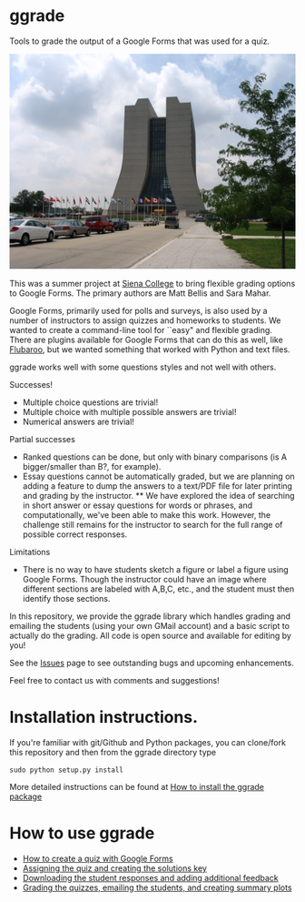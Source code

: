 # ggrade
Tools to grade the output of a Google Forms that was used for a quiz.

![](https://github.com/mattbellis/ggrade/blob/master/images/wilsonhall.jpg)

This was a summer project at [Siena College](http://www.siena.edu) to bring flexible grading options to Google Forms. The primary authors are Matt Bellis and Sara Mahar. 

Google Forms, primarily used for polls and surveys, is also used by a number of instructors to assign quizzes and homeworks to students. We wanted to create a command-line tool for ``easy" and flexible grading. There are plugins available for Google Forms that can do this as well, like [Flubaroo](http://www.flubaroo.com/), but we wanted something that worked with Python and text files. 

ggrade works well with some questions styles and not well with others. 

Successes!
* Multiple choice questions are trivial!
* Multiple choice with multiple possible answers are trivial!
* Numerical answers are trivial!

Partial successes
* Ranked questions can be done, but only with binary comparisons (is A bigger/smaller than B?, for example). 
* Essay questions cannot be automatically graded, but we are planning on adding a feature to dump the answers to a text/PDF file for later printing and grading by the instructor. 
** We have explored the idea of searching in short answer or essay questions for words or phrases, and computationally, we've been able to make this work. However, the challenge still remains for the instructor to search for the full range of possible correct responses.

Limitations
* There is no way to have students sketch a figure or label a figure using Google Forms. Though the instructor could have an image where different sections are labeled with A,B,C, etc., and the student must then identify those sections.

In this repository, we provide the ggrade library which handles grading and emailing the students (using your own GMail account) and a basic script to actually do the grading. All code is open source and available for editing by you!

See the [Issues](https://github.com/mattbellis/ggrade/issues) page to see outstanding bugs and upcoming enhancements. 

Feel free to contact us with comments and suggestions!



# Installation instructions.
If you're familiar with git/Github and Python packages, you can clone/fork this repository and then from the ggrade directory type

    sudo python setup.py install

More detailed instructions can be found at
[How to install the ggrade package](https://docs.google.com/presentation/d/1HF6IzTF4_QTbtqSXEil2KNgKmdbUUwM-5pxwu9fuX5I/edit?usp=sharing)

# How to use ggrade

* [How to create a quiz with Google Forms](https://docs.google.com/presentation/d/1y54EqQW6B33ZHKnn8fERqpVAjA4WE-moT8rkddE6GX8/edit?usp=sharing)
* [Assigning the quiz and creating the solutions key](https://docs.google.com/presentation/d/1B8XK8vX93PIWcP7S3MGeHZfwQtK9TXiPiSh50PnTJv8/edit?usp=sharing)
* [Downloading the student responses and adding additional feedback](https://docs.google.com/presentation/d/1nMqCg26xaxgn4N8zpg9_srxVyxpNBavNxOMx3XSW2A4/edit?usp=sharing)
* [Grading the quizzes, emailing the students, and creating summary plots](https://docs.google.com/presentation/d/1qM8dA9d7x3Mj6mlpatx0wOBEHIqm48siSz1qJqS70AQ/edit?usp=sharing)


